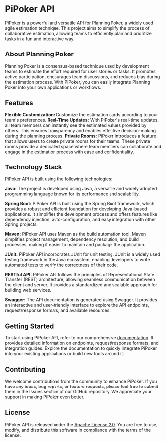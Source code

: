 # PiPoker API
PiPoker is a powerful and versatile API for Planning Poker, a widely used agile estimation technique. This project aims to simplify the process of collaborative estimation, allowing teams to efficiently plan and prioritize tasks in a fun and interactive way.

## About Planning Poker
Planning Poker is a consensus-based technique used by development teams to estimate the effort required for user stories or tasks. It promotes active participation, encourages team discussions, and reduces bias during the estimation process. With PiPoker, you can easily integrate Planning Poker into your own applications or workflows.

## Features
**Flexible Customization:** Customize the estimation cards according to your team's preferences.
**Real-Time Updates:** With PiPoker's real-time updates, all team members can instantly see the estimated values provided by others. This ensures transparency and enables effective decision-making during the planning process.
**Private Rooms:** PiPoker introduces a feature that allows users to create private rooms for their teams. These private rooms provide a dedicated space where team members can collaborate and engage in the estimation process with ease and confidentiality.

## Technology Stack
PiPoker API is built using the following technologies:

**Java:** The project is developed using Java, a versatile and widely adopted programming language known for its performance and scalability.

**Spring Boot:** PiPoker API is built using the Spring Boot framework, which provides a robust and efficient foundation for developing Java-based applications. It simplifies the development process and offers features like dependency injection, auto-configuration, and easy integration with other Spring projects.

**Maven:** PiPoker API uses Maven as the build automation tool. Maven simplifies project management, dependency resolution, and build processes, making it easier to maintain and package the application.

**JUnit:** PiPoker API incorporates JUnit for unit testing. JUnit is a widely used testing framework in the Java ecosystem, enabling developers to write automated tests to verify the correctness of their code.

**RESTful API:** PiPoker API follows the principles of Representational State Transfer (REST) architecture, allowing seamless communication between the client and server. It provides a standardized and scalable approach for building web services.

**Swagger:** The API documentation is generated using Swagger. It provides an interactive and user-friendly interface to explore the API endpoints, request/response formats, and available resources.

## Getting Started
To start using PiPoker API, refer to our comprehensive [documentation](#). It provides detailed information on endpoints, request/response formats, and integration guides. Explore the documentation to quickly integrate PiPoker into your existing applications or build new tools around it.

## Contributing
We welcome contributions from the community to enhance PiPoker. If you have any ideas, bug reports, or feature requests, please feel free to submit them in the Issues section of our GitHub repository. We appreciate your support in making PiPoker even better.

## License
PiPoker API is released under the [Apache License 2.0](https://www.apache.org/licenses/LICENSE-2.0.txt). You are free to use, modify, and distribute this software in compliance with the terms of the license.
